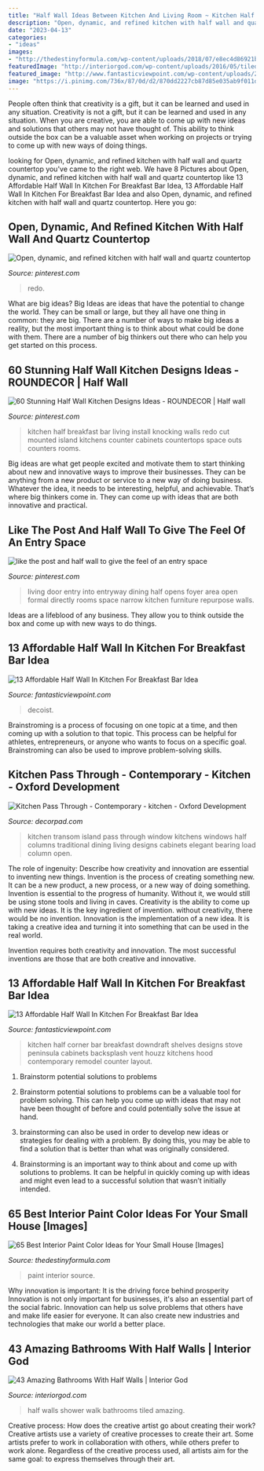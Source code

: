 ```yaml
---
title: "Half Wall Ideas Between Kitchen And Living Room ~ Kitchen Half Breakfast Bar Living Install Knocking Walls Redo Cut Mounted Island Kitchens Counter Cabinets Countertops Space Outs Counters Rooms"
description: "Open, dynamic, and refined kitchen with half wall and quartz countertop"
date: "2023-04-13"
categories:
- "ideas"
images:
- "http://thedestinyformula.com/wp-content/uploads/2018/07/e8ec4d86921bac1de670fc0ae0da803d.jpg"
featuredImage: "http://interiorgod.com/wp-content/uploads/2016/05/tiled-walk-in-shower-with-half-walls.jpg"
featured_image: "http://www.fantasticviewpoint.com/wp-content/uploads/2016/08/contemporary-kitchen-1-634x476.jpg"
image: "https://i.pinimg.com/736x/87/0d/d2/870dd2227cb87d85e035ab9f011dc527--entry-wall-built-in-bench.jpg"
---
```



People often think that creativity is a gift, but it can be learned and used in any situation.
Creativity is not a gift, but it can be learned and used in any situation. When you are creative, you are able to come up with new ideas and solutions that others may not have thought of. This ability to think outside the box can be a valuable asset when working on projects or trying to come up with new ways of doing things.

	

		
looking for Open, dynamic, and refined kitchen with half wall and quartz countertop you've came to the right web. We have 8 Pictures about Open, dynamic, and refined kitchen with half wall and quartz countertop like 13 Affordable Half Wall In Kitchen For Breakfast Bar Idea, 13 Affordable Half Wall In Kitchen For Breakfast Bar Idea and also Open, dynamic, and refined kitchen with half wall and quartz countertop. Here you go:
		
    
## Open, Dynamic, And Refined Kitchen With Half Wall And Quartz Countertop

<img loading=lazy src="https://i.pinimg.com/736x/50/f5/6b/50f56be9921076d9cd21f4a2e0e889b9.jpg" onerror="this.onerror=null;this.src='https://tse4.mm.bing.net/th?id=OIP.yL8DWPtOHcEU_o_Bz8pxIAHaLH&amp;pid=15.1';" alt="Open, dynamic, and refined kitchen with half wall and quartz countertop">

_Source: pinterest.com_

>redo. 

	

What are big ideas?
Big Ideas are ideas that have the potential to change the world. They can be small or large, but they all have one thing in common: they are big. There are a number of ways to make big ideas a reality, but the most important thing is to think about what could be done with them. There are a number of big thinkers out there who can help you get started on this process.

    
## 60 Stunning Half Wall Kitchen Designs Ideas - ROUNDECOR | Half Wall

<img loading=lazy src="https://i.pinimg.com/originals/b9/b0/fc/b9b0fc3f48435c46a08637d60e3106ea.jpg" onerror="this.onerror=null;this.src='https://tse1.mm.bing.net/th?id=OIP.9aiME4IAWpd6jkCelGD3jgHaJ5&amp;pid=15.1';" alt="60 Stunning Half Wall Kitchen Designs Ideas - ROUNDECOR | Half wall">

_Source: pinterest.com_

>kitchen half breakfast bar living install knocking walls redo cut mounted island kitchens counter cabinets countertops space outs counters rooms. 

	

Big ideas are what get people excited and motivate them to start thinking about new and innovative ways to improve their businesses. They can be anything from a new product or service to a new way of doing business. Whatever the idea, it needs to be interesting, helpful, and achievable. That’s where big thinkers come in. They can come up with ideas that are both innovative and practical.

    
## Like The Post And Half Wall To Give The Feel Of An Entry Space

<img loading=lazy src="https://i.pinimg.com/736x/87/0d/d2/870dd2227cb87d85e035ab9f011dc527--entry-wall-built-in-bench.jpg" onerror="this.onerror=null;this.src='https://tse4.mm.bing.net/th?id=OIP.obWx47eumf_eysZwjAuOFwHaLH&amp;pid=15.1';" alt="like the post and half wall to give the feel of an entry space">

_Source: pinterest.com_

>living door entry into entryway dining half opens foyer area open formal directly rooms space narrow kitchen furniture repurpose walls. 

	

Ideas are a lifeblood of any business. They allow you to think outside the box and come up with new ways to do things.

    
## 13 Affordable Half Wall In Kitchen For Breakfast Bar Idea

<img loading=lazy src="https://www.fantasticviewpoint.com/wp-content/uploads/2016/08/Open-Concept-Kitchen-with-Half-Wall-Ideas-634x845.jpg" onerror="this.onerror=null;this.src='https://tse2.mm.bing.net/th?id=OIP.4VBT8amXHqN7sy9CPGzvrQHaJ3&amp;pid=15.1';" alt="13 Affordable Half Wall In Kitchen For Breakfast Bar Idea">

_Source: fantasticviewpoint.com_

>decoist. 

	

Brainstroming is a process of focusing on one topic at a time, and then coming up with a solution to that topic. This process can be helpful for athletes, entrepreneurs, or anyone who wants to focus on a specific goal. Brainstroming can also be used to improve problem-solving skills.

    
## Kitchen Pass Through - Contemporary - Kitchen - Oxford Development

<img loading=lazy src="https://cdn.decorpad.com/photos/2012/10/19/f721a4a31a16.jpg" onerror="this.onerror=null;this.src='https://tse2.mm.bing.net/th?id=OIP.R4ur8-fE8nheB5ILv9rKbgHaJ4&amp;pid=15.1';" alt="Kitchen Pass Through - Contemporary - kitchen - Oxford Development">

_Source: decorpad.com_

>kitchen transom island pass through window kitchens windows half columns traditional dining living designs cabinets elegant bearing load column open. 

	

The role of ingenuity: Describe how creativity and innovation are essential to inventing new things.
Invention is the process of creating something new. It can be a new product, a new process, or a new way of doing something. Invention is essential to the progress of humanity. Without it, we would still be using stone tools and living in caves.
Creativity is the ability to come up with new ideas. It is the key ingredient of invention. without creativity, there would be no invention. Innovation is the implementation of a new idea. It is taking a creative idea and turning it into something that can be used in the real world.

Invention requires both creativity and innovation. The most successful inventions are those that are both creative and innovative.

    
## 13 Affordable Half Wall In Kitchen For Breakfast Bar Idea

<img loading=lazy src="http://www.fantasticviewpoint.com/wp-content/uploads/2016/08/contemporary-kitchen-1-634x476.jpg" onerror="this.onerror=null;this.src='https://tse1.mm.bing.net/th?id=OIP.aeeDcGmEwia1db_6oxSonQHaFj&amp;pid=15.1';" alt="13 Affordable Half Wall In Kitchen For Breakfast Bar Idea">

_Source: fantasticviewpoint.com_

>kitchen half corner bar breakfast downdraft shelves designs stove peninsula cabinets backsplash vent houzz kitchens hood contemporary remodel counter layout. 

	

1. Brainstorm potential solutions to problems
1. Brainstorm potential solutions to problems can be a valuable tool for problem solving. This can help you come up with ideas that may not have been thought of before and could potentially solve the issue at hand.
2. brainstorming can also be used in order to develop new ideas or strategies for dealing with a problem. By doing this, you may be able to find a solution that is better than what was originally considered.

3. Brainstorming is an important way to think about and come up with solutions to problems. It can be helpful in quickly coming up with ideas and might even lead to a successful solution that wasn’t initially intended.

    
## 65 Best Interior Paint Color Ideas For Your Small House [Images]

<img loading=lazy src="http://thedestinyformula.com/wp-content/uploads/2018/07/e8ec4d86921bac1de670fc0ae0da803d.jpg" onerror="this.onerror=null;this.src='https://tse1.mm.bing.net/th?id=OIP.yQqW1QFQVXPXE-QXCx2i7wHaLH&amp;pid=15.1';" alt="65 Best Interior Paint Color Ideas for Your Small House [Images]">

_Source: thedestinyformula.com_

>paint interior source. 

	

Why innovation is important: It is the driving force behind prosperity
Innovation is not only important for businesses, it's also an essential part of the social fabric. Innovation can help us solve problems that others have and make life easier for everyone. It can also create new industries and technologies that make our world a better place.

    
## 43 Amazing Bathrooms With Half Walls | Interior God

<img loading=lazy src="http://interiorgod.com/wp-content/uploads/2016/05/tiled-walk-in-shower-with-half-walls.jpg" onerror="this.onerror=null;this.src='https://tse3.mm.bing.net/th?id=OIP.IuLwwSdjafUj0hXEYe2hkwHaJ3&amp;pid=15.1';" alt="43 Amazing Bathrooms With Half Walls | Interior God">

_Source: interiorgod.com_

>half walls shower walk bathrooms tiled amazing. 

	

Creative process: How does the creative artist go about creating their work?
Creative artists use a variety of creative processes to create their art. Some artists prefer to work in collaboration with others, while others prefer to work alone. Regardless of the creative process used, all artists aim for the same goal: to express themselves through their art.

